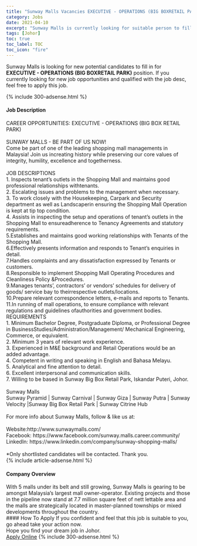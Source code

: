 ```yaml
---
title: "Sunway Malls Vacancies EXECUTIVE - OPERATIONS (BIG BOXRETAIL PARK)" 
category: Jobs 
date: 2021-04-10 
excerpt: "Sunway Malls is currently looking for suitable person to fill in the EXECUTIVE - OPERATIONS (BIG BOXRETAIL PARK) which based in Johor" 
tags: [Johor] 
toc: true 
toc_label: TOC 
toc_icon: "fire" 
--- 
```


<p>Sunway Malls is looking for new potential candidates to fill in for <b>EXECUTIVE - OPERATIONS (BIG BOXRETAIL PARK)</b> position. If you currently looking for new job opportunities and qualified with the job desc, feel free to apply this job.
</p>{% include 300-adsense.html %} 
<div><div><h4>Job Description</h4></div><div><div><span><div><div>CAREER OPPORTUNITIES: EXECUTIVE - OPERATIONS (BIG BOX RETAIL PARK)</div><div><br>SUNWAY MALLS - BE PART OF US NOW!<br>Come be part of one of the leading shopping mall managements in Malaysia! Join us increating history while preserving our core values of integrity, humility, excellence and togetherness.</div><div><br>JOB DESCRIPTIONS<br>1. Inspects tenant&#8217;s outlets in the Shopping Mall and maintains good professional relationships withtenants.<br>2. Escalating issues and problems to the management when necessary.<br>3. To work closely with the Housekeeping, Carpark and Security department as well as Landscaperin ensuring the Shopping Mall Operation is kept at tip top condition.<br>4. Assists in inspecting the setup and operations of tenant&#8217;s outlets in the Shopping Mall to ensureadherence to Tenancy Agreements and statutory requirements.<br>5.Establishes and maintains good working relationships with Tenants of the Shopping Mall.<br>6.Effectively presents information and responds to Tenant&#8217;s enquiries in detail.<br>7.Handles complaints and any dissatisfaction expressed by Tenants or customers.<br>8.Responsible to implement Shopping Mall Operating Procedures and Cleanliness Policy &amp;Procedures.<br>9.Manages tenants&#8217;, contractors&#8217; or vendors&#8217; schedules for delivery of goods/ service bay to theirrespective outlets/locations.<br>10.Prepare relevant correspondence letters, e-mails and reports to Tenants.<br>11.In running of mall operations, to ensure compliance with relevant regulations and guidelines ofauthorities and government bodies.</div><div>REQUIREMENTS<br>1. Minimum Bachelor Degree, Postgraduate Diploma, or Professional Degree in BusinessStudies/Administration/Management/ Mechanical Engineering, Commerce, or equivalent.<br>2. Minimum 3 years of relevant work experience.<br>3. Experienced in M&amp;E background and Retail Operations would be an added advantage.<br>4. Competent in writing and speaking in English and Bahasa Melayu.<br>5. Analytical and fine attention to detail.<br>6. Excellent interpersonal and communication skills.<br>7. Willing to be based in Sunway Big Box Retail Park, Iskandar Puteri, Johor.</div><div><br>Sunway Malls<br>Sunway Pyramid | Sunway Carnival | Sunway Giza | Sunway Putra | Sunway Velocity |Sunway Big Box Retail Park | Sunway Citrine Hub</div><div><br>For more info about Sunway Malls, follow &amp; like us at:</div><div><br>Website:http://www.sunwaymalls.com/<br>Facebook: https://www.facebook.com/sunway.malls.career.community/</div><div>LinkedIn: https://www.linkedin.com/company/sunway-shopping-malls/</div><div><br>*Only shortlisted candidates will be contacted. Thank you.</div></div></span></div></div></div> 
{% include article-adsense.html %} 
<div><div><h4>Company Overview</h4></div><div><div><span><div><div>
<div>
		With 5 malls under its belt and still growing, Sunway Malls is gearing to be amongst Malaysia&#8217;s largest mall owner-operator. Existing projects and those in the pipeline now stand at 7.7 million square feet of nett lettable area and the malls are strategically located in master-planned townships or mixed developments throughout the country.</div>
</div></div></span></div></div></div> 
#### How To Apply 
If you confident and feel that this job is suitable to you, go ahead take your action now. <br/> 
Hope you find your dream job in Johor. <br/> 
<a href="https://www.jobstreet.com.my/en/job/executive-operations-big-boxretail-park-4529511?jobId=jobstreet-my-job-4529511&" class="btn btn--info" target="_blank" rel="nofollow noopenner">Apply Online</a> 
{% include 300-adsense.html %} 
